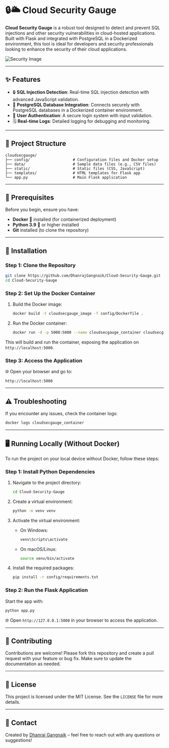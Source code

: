 # 🔒🌥️ Cloud Security Gauge

**Cloud Security Gauge** is a robust tool designed to detect and prevent SQL injections and other security vulnerabilities in cloud-hosted applications. Built with Flask and integrated with PostgreSQL in a Dockerized environment, this tool is ideal for developers and security professionals looking to enhance the security of their cloud applications.

![Security Image](./path_to_logo_image) <!-- Optional: Add a logo or header image if available -->

---

## ✨ Features

- 🔒 **SQL Injection Detection**: Real-time SQL injection detection with advanced JavaScript validation.
- 💄 **PostgreSQL Database Integration**: Connects securely with PostgreSQL databases in a Dockerized container environment.
- 👤 **User Authentication**: A secure login system with input validation.
- 🗒️ **Real-time Logs**: Detailed logging for debugging and monitoring.

---

## 📜 Project Structure

```
cloudsecgauge/
├── config/                   # Configuration files and Docker setup
├── data/                     # Sample data files (e.g., CSV files)
├── static/                   # Static files (CSS, JavaScript)
├── templates/                # HTML templates for Flask app
└── app.py                    # Main Flask application
```

---

## 🚒 Prerequisites

Before you begin, ensure you have:

- **Docker** 🐳 installed (for containerized deployment)
- **Python 3.9** 🐍 or higher installed
- **Git** installed (to clone the repository)

---

## 🚀 Installation

### Step 1: Clone the Repository

```bash
git clone https://github.com/DhanrajGangnaik/Cloud-Security-Gauge.git
cd Cloud-Security-Gauge
```

### Step 2: Set Up the Docker Container

1. Build the Docker image:
   ```bash
   docker build -t cloudsecgauge_image -f config/Dockerfile .
   ```

2. Run the Docker container:
   ```bash
   docker run -d -p 5000:5000 --name cloudsecgauge_container cloudsecgauge_image
   ```

This will build and run the container, exposing the application on `http://localhost:5000`.

### Step 3: Access the Application

🌐 Open your browser and go to:

```
http://localhost:5000
```

---

## ⚠️ Troubleshooting

If you encounter any issues, check the container logs:

```bash
docker logs cloudsecgauge_container
```

---

## 🖥️ Running Locally (Without Docker)

To run the project on your local device without Docker, follow these steps:

### Step 1: Install Python Dependencies

1. Navigate to the project directory:
   ```bash
   cd Cloud-Security-Gauge
   ```

2. Create a virtual environment:
   ```bash
   python -m venv venv
   ```

3. Activate the virtual environment:

   - On Windows:
     ```bash
     venv\Scripts\activate
     ```
   - On macOS/Linux:
     ```bash
     source venv/bin/activate
     ```

4. Install the required packages:
   ```bash
   pip install -r config/requirements.txt
   ```

### Step 2: Run the Flask Application

Start the app with:

```bash
python app.py
```

🌐 Open `http://127.0.0.1:5000` in your browser to access the application.

---

## 🤝 Contributing

Contributions are welcome! Please fork this repository and create a pull request with your feature or bug fix. Make sure to update the documentation as needed.

---

## 🐜 License

This project is licensed under the MIT License. See the `LICENSE` file for more details.

---

## 👤 Contact

Created by [Dhanraj Gangnaik](https://github.com/DhanrajGangnaik) – feel free to reach out with any questions or suggestions!

